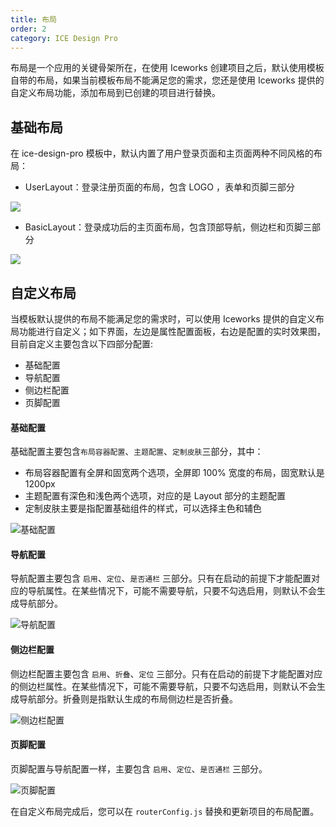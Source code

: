 ```yaml
---
title: 布局
order: 2
category: ICE Design Pro
---
```


布局是一个应用的关键骨架所在，在使用 Iceworks 创建项目之后，默认使用模板自带的布局，如果当前模板布局不能满足您的需求，您还是使用 Iceworks 提供的自定义布局功能，添加布局到已创建的项目进行替换。

## 基础布局

在 ice-design-pro 模板中，默认内置了用户登录页面和主页面两种不同风格的布局：

- UserLayout：登录注册页面的布局，包含 LOGO ，表单和页脚三部分

![](https://cdn.yuque.com/lark/0/2018/png/71071/1531278003722-f2150afc-57b7-47a3-913d-97e9589565ef.png)

- BasicLayout：登录成功后的主页面布局，包含顶部导航，侧边栏和页脚三部分

![](https://cdn.yuque.com/lark/0/2018/png/71071/1531277934401-57cc1027-114a-45ed-a8d6-325171343f19.png)

## 自定义布局

当模板默认提供的布局不能满足您的需求时，可以使用 Iceworks 提供的自定义布局功能进行自定义；如下界面，左边是属性配置面板，右边是配置的实时效果图，目前自定义主要包含以下四部分配置:

- 基础配置
- 导航配置
- 侧边栏配置
- 页脚配置

#### 基础配置

基础配置主要包含`布局容器配置`、`主题配置`、`定制皮肤`三部分，其中：

- 布局容器配置有全屏和固宽两个选项，全屏即 100% 宽度的布局，固宽默认是 1200px
- 主题配置有深色和浅色两个选项，对应的是 Layout 部分的主题配置
- 定制皮肤主要是指配置基础组件的样式，可以选择主色和辅色

![基础配置](https://img.alicdn.com/tfs/TB10iEqxKuSBuNjy1XcXXcYjFXa-1909-1368.png)

#### 导航配置

导航配置主要包含 `启用`、`定位`、`是否通栏` 三部分。只有在启动的前提下才能配置对应的导航属性。在某些情况下，可能不需要导航，只要不勾选启用，则默认不会生成导航部分。

![导航配置](https://img.alicdn.com/tfs/TB1YhXXx9BYBeNjy0FeXXbnmFXa-1909-1368.png)

#### 侧边栏配置

侧边栏配置主要包含 `启用`、`折叠`、`定位` 三部分。只有在启动的前提下才能配置对应的侧边栏属性。在某些情况下，可能不需要导航，只要不勾选启用，则默认不会生成导航部分。折叠则是指默认生成的布局侧边栏是否折叠。

![侧边栏配置](https://img.alicdn.com/tfs/TB1DOSnx_tYBeNjy1XdXXXXyVXa-1908-1368.png)

#### 页脚配置

页脚配置与导航配置一样，主要包含 `启用`、`定位`、`是否通栏` 三部分。

![页脚配置](https://img.alicdn.com/tfs/TB1lHVnx21TBuNjy0FjXXajyXXa-1909-1368.png)

在自定义布局完成后，您可以在 `routerConfig.js` 替换和更新项目的布局配置。
